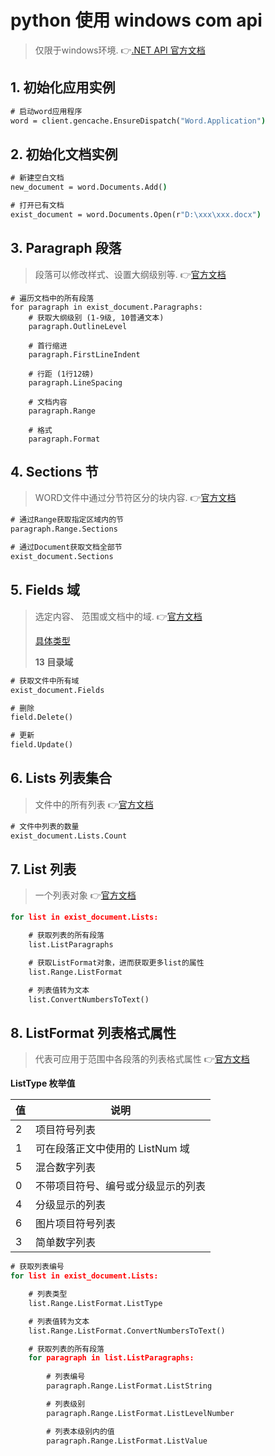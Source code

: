 # python 使用 windows com api

> 仅限于windows环境. 👉[.NET API 官方文档](https://docs.microsoft.com/zh-cn/dotnet/api/microsoft.office.interop.word?view=word-pia)

## 1. 初始化应用实例

```cmd
# 启动word应用程序
word = client.gencache.EnsureDispatch("Word.Application")
```

## 2. 初始化文档实例

```cmd
# 新建空白文档
new_document = word.Documents.Add()

# 打开已有文档
exist_document = word.Documents.Open(r"D:\xxx\xxx.docx")
```

## 3. Paragraph 段落

> 段落可以修改样式、设置大纲级别等. 👉[官方文档](https://docs.microsoft.com/zh-cn/dotnet/api/microsoft.office.interop.word.paragraph?view=word-pia)

```
# 遍历文档中的所有段落
for paragraph in exist_document.Paragraphs:
    # 获取大纲级别 (1-9级, 10普通文本)
    paragraph.OutlineLevel

    # 首行缩进
    paragraph.FirstLineIndent

    # 行距 (1行12磅)
    paragraph.LineSpacing   

    # 文档内容
    paragraph.Range

    # 格式
    paragraph.Format
```

## 4. Sections 节

> WORD文件中通过分节符区分的块内容. 👉[官方文档](https://docs.microsoft.com/zh-cn/dotnet/api/microsoft.office.interop.word.sections?view=word-pia)

```cmd
# 通过Range获取指定区域内的节
paragraph.Range.Sections

# 通过Document获取文档全部节
exist_document.Sections
```

## 5. Fields 域

> 选定内容、 范围或文档中的域. 👉[官方文档](https://docs.microsoft.com/zh-cn/dotnet/api/microsoft.office.interop.word.field?view=word-pia)
>
> [具体类型](https://docs.microsoft.com/zh-cn/dotnet/api/microsoft.office.interop.word.wdfieldtype?view=word-pia)
>
> **13 目录域**

```cmd
# 获取文件中所有域
exist_document.Fields

# 删除
field.Delete()

# 更新
field.Update()
```

## 6. Lists 列表集合

> 文件中的所有列表 👉[官方文档](https://docs.microsoft.com/zh-cn/dotnet/api/microsoft.office.interop.word.lists?view=word-pia)

```cmd
# 文件中列表的数量
exist_document.Lists.Count
```

## 7. List 列表

> 一个列表对象 👉[官方文档](https://docs.microsoft.com/zh-cn/dotnet/api/microsoft.office.interop.word.list?view=word-pia)

```cmd
for list in exist_document.Lists:

    # 获取列表的所有段落
    list.ListParagraphs

    # 获取ListFormat对象，进而获取更多list的属性
    list.Range.ListFormat

    # 列表值转为文本
    list.ConvertNumbersToText()
```

## 8. ListFormat 列表格式属性

> 代表可应用于范围中各段落的列表格式属性 👉[官方文档](https://docs.microsoft.com/zh-cn/dotnet/api/microsoft.office.interop.word.listformat?view=word-pia)


**ListType 枚举值**
 
|值|说明|
|--|--|
2|项目符号列表
1|可在段落正文中使用的 ListNum 域
5|混合数字列表
0|不带项目符号、编号或分级显示的列表
4|分级显示的列表
6|图片项目符号列表
3|简单数字列表


```cmd
# 获取列表编号
for list in exist_document.Lists:

    # 列表类型
    list.Range.ListFormat.ListType

    # 列表值转为文本
    list.Range.ListFormat.ConvertNumbersToText()

    # 获取列表的所有段落
    for paragraph in list.ListParagraphs:
        
        # 列表编号
        paragraph.Range.ListFormat.ListString

        # 列表级别
        paragraph.Range.ListFormat.ListLevelNumber

        # 列表本级别内的值
        paragraph.Range.ListFormat.ListValue
```